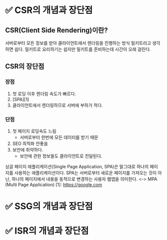 # ✅ CSR의 개념과 장단점

## CSR(Client Side Rendering)이란?

서버로부터 모든 정보를 받아 클라이언트에서 렌더링을 진행하는 방식
밀키트라고 생각하면 쉽다.
밀키트로 요리하기는 쉽지만 밀키트를 준비하는데 시간이 오래 걸린다.

## CSR의 장단점

### 장점

1. 첫 로딩 이후 렌더링 속도가 빠르다.
2. [SPA][1]
3. 클라이언트에서 렌더링하므로 서버에 부하가 적다.

### 단점

1. 첫 페이지 로딩속도 느림
   - 서버로부터 한번에 모든 데이터를 받기 때문
2. SEO 최적화 안좋음
3. 보안에 취약하다.
   - 보안에 관한 정보들도 클라이언트로 전달된다.

싱글 페이지 애플리케이션(Single Page Application, SPA)은 말그대로 하나의 페이지를 사용하는 애플리케이션이다. SPA는 서버로부터 새로운 페이지를 가져오는 것이 아닌, 하나의 페이지에서 내용을 동적으로 변경하는 사용자 웹앱을 의미한다. <-> MPA (Multi Page Application)
[1]: https://google.com

# ✅ SSG의 개념과 장단점

# ✅ ISR의 개념과 장단점
